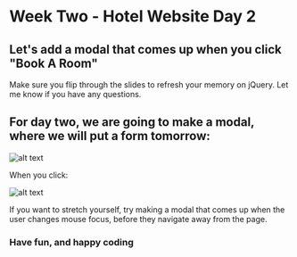 # Week Two - Hotel Website Day 2
## Let's add a modal that comes up when you click "Book A Room"

Make sure you flip through the slides to refresh your memory on jQuery. Let me know if you have any questions.


## For day two, we are going to make a modal, where we will put a form tomorrow:

![alt text](https://oi1048.photobucket.com/albums/s361/tristatownsend/Screen%20Shot%202019-06-20%20at%209.57.09%20AM.png "drop down1")

When you click:

![alt text](https://oi1048.photobucket.com/albums/s361/tristatownsend/Screen%20Shot%202019-06-20%20at%209.57.22%20AM.png "drop down2")


If you want to stretch yourself, try making a modal that comes up when the user changes mouse focus, before they navigate away from the page. 

### Have fun, and happy coding

